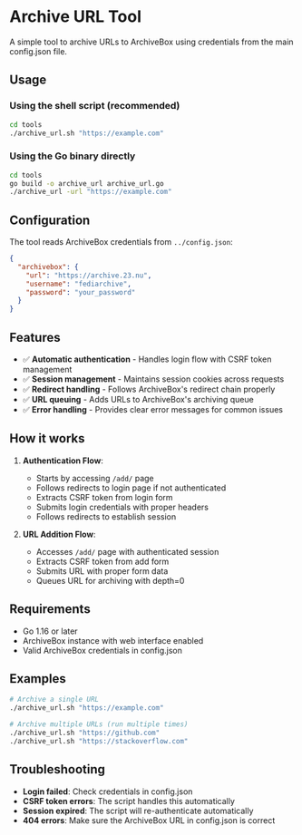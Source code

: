 # Archive URL Tool

A simple tool to archive URLs to ArchiveBox using credentials from the main config.json file.

## Usage

### Using the shell script (recommended)
```bash
cd tools
./archive_url.sh "https://example.com"
```

### Using the Go binary directly
```bash
cd tools
go build -o archive_url archive_url.go
./archive_url -url "https://example.com"
```

## Configuration

The tool reads ArchiveBox credentials from `../config.json`:

```json
{
  "archivebox": {
    "url": "https://archive.23.nu",
    "username": "fediarchive",
    "password": "your_password"
  }
}
```

## Features

- ✅ **Automatic authentication** - Handles login flow with CSRF token management
- ✅ **Session management** - Maintains session cookies across requests
- ✅ **Redirect handling** - Follows ArchiveBox's redirect chain properly
- ✅ **URL queuing** - Adds URLs to ArchiveBox's archiving queue
- ✅ **Error handling** - Provides clear error messages for common issues

## How it works

1. **Authentication Flow**:
   - Starts by accessing `/add/` page
   - Follows redirects to login page if not authenticated
   - Extracts CSRF token from login form
   - Submits login credentials with proper headers
   - Follows redirects to establish session

2. **URL Addition Flow**:
   - Accesses `/add/` page with authenticated session
   - Extracts CSRF token from add form
   - Submits URL with proper form data
   - Queues URL for archiving with depth=0

## Requirements

- Go 1.16 or later
- ArchiveBox instance with web interface enabled
- Valid ArchiveBox credentials in config.json

## Examples

```bash
# Archive a single URL
./archive_url.sh "https://example.com"

# Archive multiple URLs (run multiple times)
./archive_url.sh "https://github.com"
./archive_url.sh "https://stackoverflow.com"
```

## Troubleshooting

- **Login failed**: Check credentials in config.json
- **CSRF token errors**: The script handles this automatically
- **Session expired**: The script will re-authenticate automatically
- **404 errors**: Make sure the ArchiveBox URL in config.json is correct 
